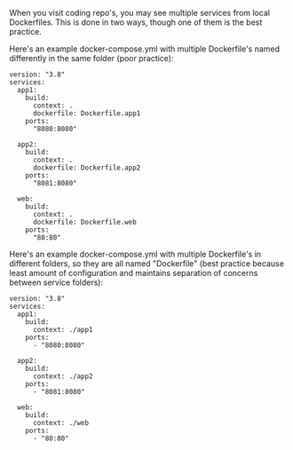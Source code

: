 

When you visit coding repo's, you may see multiple services from local Dockerfiles. This is done in two ways, though one of them is the best practice.


Here's an example docker-compose.yml with multiple Dockerfile's named differently in the same folder (poor practice):

```
version: "3.8"
services:
  app1:
    build:
      context: .
      dockerfile: Dockerfile.app1
    ports:
      "8080:8080"

  app2:
    build:
      context: .
      dockerfile: Dockerfile.app2
    ports:
      "8081:8080"

  web:
    build:
      context: .
      dockerfile: Dockerfile.web
    ports:
      "80:80"
```

Here's an example docker-compose.yml with multiple Dockerfile's in different folders, so they are all named "Dockerfile" (best practice because least amount of configuration and maintains separation of concerns between service folders):

```
version: "3.8"
services:
  app1:
    build:
      context: ./app1
    ports:
      - "8080:8080"

  app2:
    build:
      context: ./app2
    ports:
      - "8081:8080"

  web:
    build:
      context: ./web
    ports:
      - "80:80"
```
